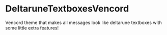 # DeltaruneTextboxesVencord
Vencord theme that makes all messages look like deltarune textboxes with some little extra features!
